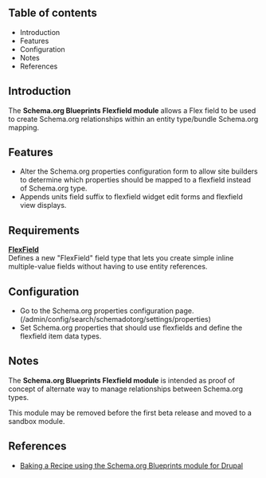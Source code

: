 Table of contents
-----------------

* Introduction
* Features
* Configuration
* Notes
* References


Introduction
------------

The **Schema.org Blueprints Flexfield module** allows a Flex field to be used to
create Schema.org relationships within an entity type/bundle Schema.org mapping.


Features
--------

- Alter the Schema.org properties configuration form to allow site builders
  to determine which properties should be mapped to a flexfield instead of
  Schema.org type.
- Appends units field suffix to flexfield widget edit forms and
  flexfield view displays.


Requirements
------------

**[FlexField](https://www.drupal.org/project/flexfield)**  
Defines a new "FlexField" field type that lets you create simple inline multiple-value fields without having to use entity references.


Configuration
-------------

- Go to the Schema.org properties configuration page.
  (/admin/config/search/schemadotorg/settings/properties)
- Set Schema.org properties that should use flexfields and define the
  flexfield item data types.


Notes
-----

The **Schema.org Blueprints Flexfield module** is intended as proof of concept of
alternate way to manage relationships between Schema.org types.

This module may be removed before the first beta release and moved to
a sandbox module.


References
----------

- [Baking a Recipe using the Schema.org Blueprints module for Drupal](https://www.jrockowitz.com/blog/schemadotorg-recipe)
